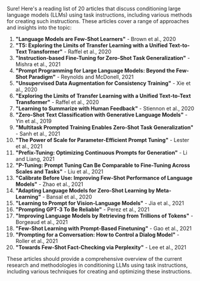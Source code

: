 Sure! Here's a reading list of 20 articles that discuss conditioning large language models (LLMs) using task instructions, including various methods for creating such instructions. These articles cover a range of approaches and insights into the topic:

1. **"Language Models are Few-Shot Learners"** - Brown et al., 2020
2. **"T5: Exploring the Limits of Transfer Learning with a Unified Text-to-Text Transformer"** - Raffel et al., 2020
3. **"Instruction-based Fine-Tuning for Zero-Shot Task Generalization"** - Mishra et al., 2021
4. **"Prompt Programming for Large Language Models: Beyond the Few-Shot Paradigm"** - Reynolds and McDonell, 2021
5. **"Unsupervised Data Augmentation for Consistency Training"** - Xie et al., 2020
6. **"Exploring the Limits of Transfer Learning with a Unified Text-to-Text Transformer"** - Raffel et al., 2020
7. **"Learning to Summarize with Human Feedback"** - Stiennon et al., 2020
8. **"Zero-Shot Text Classification with Generative Language Models"** - Yin et al., 2019
9. **"Multitask Prompted Training Enables Zero-Shot Task Generalization"** - Sanh et al., 2021
10. **"The Power of Scale for Parameter-Efficient Prompt Tuning"** - Lester et al., 2021
11. **"Prefix-Tuning: Optimizing Continuous Prompts for Generation"** - Li and Liang, 2021
12. **"P-Tuning: Prompt Tuning Can Be Comparable to Fine-Tuning Across Scales and Tasks"** - Liu et al., 2021
13. **"Calibrate Before Use: Improving Few-Shot Performance of Language Models"** - Zhao et al., 2021
14. **"Adapting Language Models for Zero-Shot Learning by Meta-Learning"** - Bansal et al., 2020
15. **"Learning to Prompt for Vision-Language Models"** - Jia et al., 2021
16. **"Prompting GPT-3 To Be Reliable"** - Perez et al., 2021
17. **"Improving Language Models by Retrieving from Trillions of Tokens"** - Borgeaud et al., 2021
18. **"Few-Shot Learning with Prompt-Based Finetuning"** - Gao et al., 2021
19. **"Prompting for a Conversation: How to Control a Dialog Model"** - Roller et al., 2021
20. **"Towards Few-Shot Fact-Checking via Perplexity"** - Lee et al., 2021

These articles should provide a comprehensive overview of the current research and methodologies in conditioning LLMs using task instructions, including various techniques for creating and optimizing these instructions.